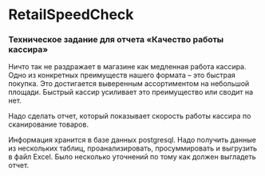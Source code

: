 # RetailSpeedCheck

### Техническое задание для отчета «Качество работы кассира»

Ничто так не раздражает в магазине как медленная работа кассира. Одно из конкретных преимуществ нашего формата – это быстрая покупка. Это достигается выверенным ассортиментом на небольшой площади. Быстрый кассир усиливает это преимущество или сводит на нет.

Надо сделать отчет, который показывает скорость работы кассира по сканирование товаров.

Информация хранится в базе данных postgresql. Надо получить данные из нескольких таблиц, проанализировать, просуммировать и выгрузить в файл Excel. Было несколько уточнений по тому как должен выгладеть отчет.
